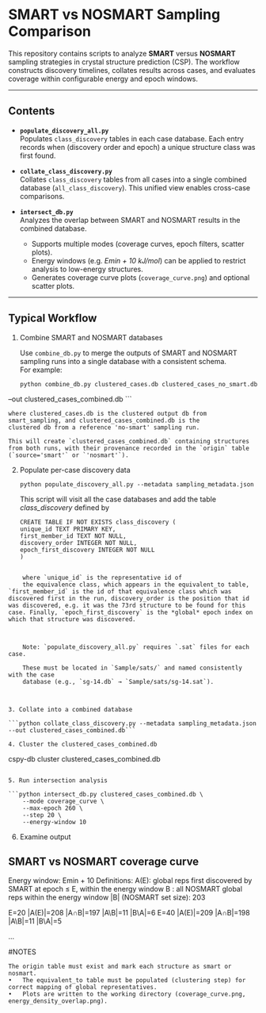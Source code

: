 # SMART vs NOSMART Sampling Comparison

This repository contains scripts to analyze **SMART** versus **NOSMART** sampling strategies in crystal structure prediction (CSP). The workflow constructs discovery timelines, collates results across cases, and evaluates coverage within configurable energy and epoch windows.  

---

## Contents

- **`populate_discovery_all.py`**  
  Populates `class_discovery` tables in each case database. Each entry records when (discovery order and epoch) a unique structure class was first found.  

- **`collate_class_discovery.py`**  
  Collates `class_discovery` tables from all cases into a single combined database (`all_class_discovery`). This unified view enables cross-case comparisons.  

- **`intersect_db.py`**  
  Analyzes the overlap between SMART and NOSMART results in the combined database.  
  - Supports multiple modes (coverage curves, epoch filters, scatter plots).  
  - Energy windows (e.g. *Emin + 10 kJ/mol*) can be applied to restrict analysis to low-energy structures.  
  - Generates coverage curve plots (`coverage_curve.png`) and optional scatter plots.  

---

## Typical Workflow

1. Combine SMART and NOSMART databases  

   Use `combine_db.py` to merge the outputs of SMART and NOSMART sampling runs into a single database with a consistent schema.  
   For example:  

    ```
    python combine_db.py clustered_cases.db clustered_cases_no_smart.db 
–out clustered_cases_combined.db
    ```

    where clustered_cases.db is the clustered output db from smart_sampling, and clustered_cases_combined.db is the 
    clustered db from a reference 'no-smart' sampling run. 

    This will create `clustered_cases_combined.db` containing structures from both runs, with their provenance recorded in the `origin` table (`source='smart'` or `'nosmart'`).  


2. Populate per-case discovery data
    ```
   python populate_discovery_all.py --metadata sampling_metadata.json
   ```
    This script will visit all the case databases and add the table *class_discovery* defined by

    ```
    CREATE TABLE IF NOT EXISTS class_discovery (
    unique_id TEXT PRIMARY KEY,
    first_member_id TEXT NOT NULL,
    discovery_order INTEGER NOT NULL,
    epoch_first_discovery INTEGER NOT NULL
    )
```

    where `unique_id` is the representative id of 
    the equivalence class, which appears in the equivalent_to table, `first_member_id` is the id of that equivalence class which was discovered first in the run, discovery_order is the position that id was discovered, e.g. it was the 73rd structure to be found for this case. Finally, `epoch_first_discovery` is the *global* epoch index on which that structure was discovered. 



    Note: `populate_discovery_all.py` requires `.sat` files for each case.

    These must be located in `Sample/sats/` and named consistently with the case
    database (e.g., `sg-14.db` → `Sample/sats/sg-14.sat`).



3. Collate into a combined database

```python collate_class_discovery.py --metadata sampling_metadata.json --out clustered_cases_combined.db```

4. Cluster the clustered_cases_combined.db

```
cspy-db cluster clustered_cases_combined.db
```

5. Run intersection analysis

```python intersect_db.py clustered_cases_combined.db \
    --mode coverage_curve \
    --max-epoch 260 \
    --step 20 \
    --energy-window 10
```

6. Examine output

SMART vs NOSMART coverage curve
----------------------------------
Energy window: Emin + 10
Definitions:
  A(E): global reps first discovered by SMART at epoch ≤ E, within the energy window
  B   : all NOSMART global reps within the energy window
|B| (NOSMART set size): 203

E=20   |A(E)|=208    |A∩B|=197    |A\B|=11     |B\A|=6
E=40   |A(E)|=209    |A∩B|=198    |A\B|=11     |B\A|=5


...

#NOTES

	
    The origin table must exist and mark each structure as smart or nosmart.
	•	The equivalent_to table must be populated (clustering step) for correct mapping of global representatives.
	•	Plots are written to the working directory (coverage_curve.png, energy_density_overlap.png).